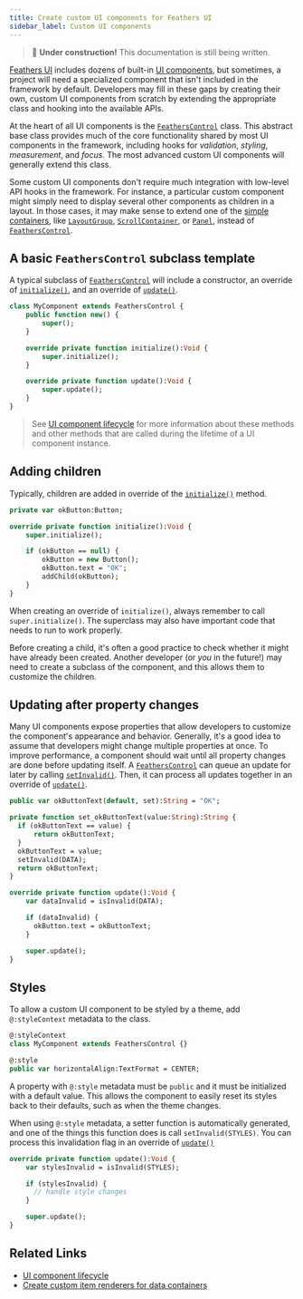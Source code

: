 ```yaml
---
title: Create custom UI components for Feathers UI
sidebar_label: Custom UI components
---
```


> 🚧 **Under construction!** This documentation is still being written.

[Feathers UI](/) includes dozens of built-in [UI components](./ui-components.md), but sometimes, a project will need a specialized component that isn't included in the framework by default. Developers may fill in these gaps by creating their own, custom UI components from scratch by extending the appropriate class and hooking into the available APIs.

At the heart of all UI components is the [`FeathersControl`](https://api.feathersui.com/current/feathers/core/FeathersControl.html) class. This abstract base class provides much of the core functionality shared by most UI components in the framework, including hooks for _validation_, _styling_, _measurement_, and _focus_. The most advanced custom UI components will generally extend this class.

Some custom UI components don't require much integration with low-level API hooks in the framework. For instance, a particular custom component might simply need to display several other components as children in a layout. In those cases, it may make sense to extend one of the [simple containers](./layouts-and-containers.md#simple-containers), like [`LayoutGroup`](./layout-group.md), [`ScrollContainer`](./scroll-container.md), or [`Panel`](./panel.md), instead of [`FeathersControl`](https://api.feathersui.com/current/feathers/core/FeathersControl.html).

## A basic `FeathersControl` subclass template

A typical subclass of [`FeathersControl`](https://api.feathersui.com/current/feathers/core/FeathersControl.html) will include a constructor, an override of [`initialize()`](https://api.feathersui.com/current/feathers/core/FeathersControl.html#initialize), and an override of [`update()`](https://api.feathersui.com/current/feathers/core/ValidatingSprite.html#update).

```haxe
class MyComponent extends FeathersControl {
    public function new() {
        super();
    }

    override private function initialize():Void {
        super.initialize();
    }

    override private function update():Void {
        super.update();
    }
}
```

> See [UI component lifecycle](./ui-component-lifecycle.md) for more information about these methods and other methods that are called during the lifetime of a UI component instance.

## Adding children

Typically, children are added in override of the [`initialize()`](https://api.feathersui.com/current/feathers/core/FeathersControl.html#initialize) method.

```haxe
private var okButton:Button;

override private function initialize():Void {
    super.initialize();

    if (okButton == null) {
        okButton = new Button();
        okButton.text = "OK";
        addChild(okButton);
    }
}
```

When creating an override of `initialize()`, always remember to call `super.initialize()`. The superclass may also have important code that needs to run to work properly.

Before creating a child, it's often a good practice to check whether it might have already been created. Another developer (or _you_ in the future!) may need to create a subclass of the component, and this allows them to customize the children.

## Updating after property changes

Many UI components expose properties that allow developers to customize the component's appearance and behavior. Generally, it's a good idea to assume that developers might change multiple properties at once. To improve performance, a component should wait until all property changes are done before updating itself. A [`FeathersControl`](https://api.feathersui.com/current/feathers/core/FeathersControl.html) can queue an update for later by calling [`setInvalid()`](https://api.feathersui.com/current/feathers/core/ValidatingSprite.html#setInvalid). Then, it can process all updates together in an override of [`update()`](https://api.feathersui.com/current/feathers/core/ValidatingSprite.html#update).

```haxe
public var okButtonText(default, set):String = "OK";

private function set_okButtonText(value:String):String {
  if (okButtonText == value) {
      return okButtonText;
  }
  okButtonText = value;
  setInvalid(DATA);
  return okButtonText;
}
```

```haxe
override private function update():Void {
    var dataInvalid = isInvalid(DATA);

    if (dataInvalid) {
      okButton.text = okButtonText;
    }

    super.update();
}
```

## Styles

To allow a custom UI component to be styled by a theme, add `@:styleContext` metadata to the class.

```haxe
@:styleContext
class MyComponent extends FeathersControl {}
```

```haxe
@:style
public var horizontalAlign:TextFormat = CENTER;
```

A property with `@:style` metadata must be `public` and it must be initialized with a default value. This allows the component to easily reset its styles back to their defaults, such as when the theme changes.

When using `@:style` metadata, a setter function is automatically generated, and one of the things this function does is call `setInvalid(STYLES)`. You can process this invalidation flag in an override of [`update()`](https://api.feathersui.com/current/feathers/core/ValidatingSprite.html#update)

```haxe
override private function update():Void {
    var stylesInvalid = isInvalid(STYLES);

    if (stylesInvalid) {
      // handle style changes
    }

    super.update();
}
```

## Related Links

- [UI component lifecycle](./ui-component-lifecycle.md)
- [Create custom item renderers for data containers](./custom-item-renderers.md)
